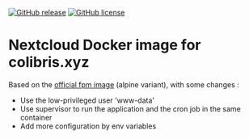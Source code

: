 [![GitHub release](https://img.shields.io/github/v/release/colibris-xyz/nextcloud-docker.svg?style=flat)](https://github.com/colibris-xyz/nextcloud-docker/releases/latest)
[![GitHub license](https://img.shields.io/github/license/colibris-xyz/nextcloud-docker)](https://github.com/colibris-xyz/nextcloud-docker/blob/main/LICENSE)

# Nextcloud Docker image for colibris.xyz

Based on the [official fpm image](https://hub.docker.com/_/nextcloud/) (alpine variant), with some changes :

- Use the low-privileged user 'www-data'
- Use supervisor to run the application and the cron job in the same container
- Add more configuration by env variables
